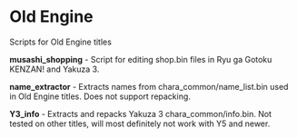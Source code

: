 # Old Engine
Scripts for Old Engine titles

**musashi_shopping** - Script for editing shop.bin files in Ryu ga Gotoku KENZAN! and Yakuza 3.

**name_extractor** - Extracts names from chara_common/name_list.bin used in Old Engine titles. Does not support repacking.

**Y3_info** - Extracts and repacks Yakuza 3 chara_common/info.bin. Not tested on other titles, will most definitely not work with Y5 and newer.